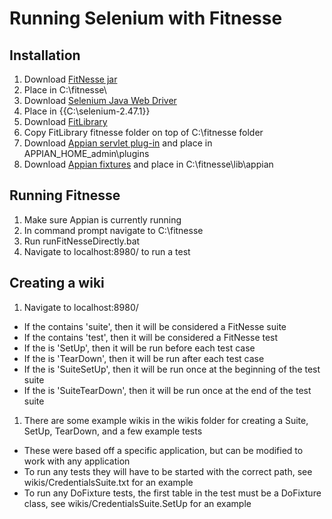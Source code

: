 # Running Selenium with Fitnesse

## Installation

1. Download [FitNesse jar](http://www.fitnesse.org/fitnesse.jar?responder=releaseDownload&release=20111026)
 1. Place in C:\fitnesse\
1. Download [Selenium Java Web Driver](http://selenium-release.storage.googleapis.com/2.47/selenium-java-2.47.1.zip)
 1. Place in {{C:\selenium-2.47.1\}}
1. Download [FitLibrary](http://sourceforge.net/projects/fitlibrary/files/latest/download)
 1. Copy FitLibrary fitnesse folder on top of C:\fitnesse folder
1. Download [Appian servlet plug-in](https://github.com/appianps/ps-ext-AutomatedTestFramework/blob/master/plugins/AutomatedTestServlet/AppianAutomatedTestServlet.1.0.0.jar) and place in APPIAN_HOME\_admin\plugins
1. Download [Appian fixtures](https://github.com/appianps/ps-ext-AutomatedTestFramework/blob/master/appian-fixtures.jar) and place in C:\fitnesse\lib\appian

## Running Fitnesse

1. Make sure Appian is currently running
1. In command prompt navigate to C:\fitnesse
1. Run runFitNesseDirectly.bat
1. Navigate to localhost:8980/<WikiName> to run a test

## Creating a wiki
1. Navigate to localhost:8980/<WikiName>
 * If the <WikiName> contains 'suite', then it will be considered a FitNesse suite
 * If the <WikiName> contains 'test', then it will be considered a FitNesse test
 * If the <WikiName> is 'SetUp', then it will be run before each test case
 * If the <WikiName> is 'TearDown', then it will be run after each test case
 * If the <WikiName> is 'SuiteSetUp', then it will be run once at the beginning of the test suite
 * If the <WikiName> is 'SuiteTearDown', then it will be run once at the end of the test suite
1. There are some example wikis in the wikis folder for creating a Suite, SetUp, TearDown, and a few example tests
 * These were based off a specific application, but can be modified to work with any application
 * To run any tests they will have to be started with the correct path, see wikis/CredentialsSuite.txt for an example
 * To run any DoFixture tests, the first table in the test must be a DoFixture class, see wikis/CredentialsSuite.SetUp for an example
